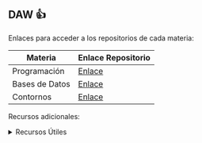 ## DAW  :+1:

Enlaces para acceder a los repositorios de cada materia:

| Materia      | Enlace Repositorio |
|--------------|--------------------|
| Programación | [Enlace](https://github.com/MateoCarballo/Programacion)|
| Bases de Datos| [Enlace](https://github.com/MateoCarballo/BasesdeDatos)|
| Contornos    | [Enlace](https://github.com/MateoCarballo/Contornos)|

Recursos adicionales:

<details>
<summary>Recursos Útiles</summary>

| Nombre           | Enlace |
|------------------|--------|
| ChatGPT          | [Enlace](https://chat.openai.com/chat) |
| Jasper AI        | [Enlace](www.jasper.ai)|
| Synthesia        | [Enlace](https://www.synthesia.io)|
| Dall-E-2         | [Enlace](https://labs.openai.com)|
| Sintaxis Markdown| [Enlace](https://daringfireball.net/projects/markdown/syntax)|
| Lenguajes Dev    | [Enlace](https://devdocs.io/css/)|
| Sintaxis .md     | [Enlace](https://docs.github.com/es/get-started/writing-on-github/getting-started-with-writing-and-formatting-on-github/basic-writing-and-formatting-syntax)|
| Markdown (.md)   | [Enlace](https://daringfireball.net/projects/markdown/syntax)|

</details>
